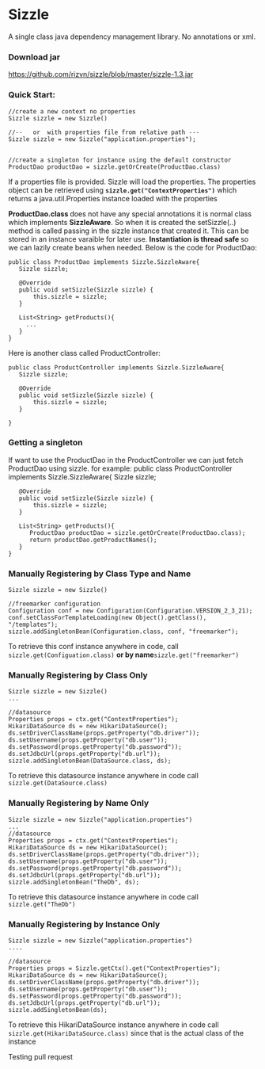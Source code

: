Sizzle
======

A single class java dependency management library. No annotations or xml.

### Download jar
https://github.com/rizvn/sizzle/blob/master/sizzle-1.3.jar

### Quick Start:

    //create a new context no properties
    Sizzle sizzle = new Sizzle()

    //--   or  with properties file from relative path ---
    Sizzle sizzle = new Sizzle("application.properties");


    //create a singleton for instance using the default constructor
    ProductDao productDao = sizzle.getOrCreate(ProductDao.class)
    
If a properties file is provided. Sizzle will load the properties. The properties object can be retrieved using <code><b>sizzle.get("ContextProperties")</b></code> which returns a java.util.Properties instance loaded with the properties

<strong>ProductDao.class </strong> does not have any special annotations it is normal class which implements <b>SizzleAware</b>. So when it is created the setSizzle(..) method is called passing in the sizzle instance that created it. This can be stored in an instance varaible for later use.  <b>Instantiation is thread safe </b> so we can lazily create beans when needed.  Below is the code for ProductDao:

    public class ProductDao implements Sizzle.SizzleAware{
       Sizzle sizzle;
  
       @Override
       public void setSizzle(Sizzle sizzle) {
           this.sizzle = sizzle;
       }
  
       List<String> getProducts(){
         ...
       }
    }
    
Here is another class called ProductController:

    public class ProductController implements Sizzle.SizzleAware{
       Sizzle sizzle;
  
       @Override
       public void setSizzle(Sizzle sizzle) {
           this.sizzle = sizzle;
       }
        
    }


### Getting a singleton
If want to use the ProductDao in the ProductController we can just fetch ProductDao using sizzle. for example:
    public class ProductController implements Sizzle.SizzleAware{
       Sizzle sizzle;
  
       @Override
       public void setSizzle(Sizzle sizzle) {
           this.sizzle = sizzle;
       }
  
       List<String> getProducts(){
          ProductDao productDao = sizzle.getOrCreate(ProductDao.class);
          return productDao.getProductNames();
       }
    }

### Manually Registering by Class Type and Name
    Sizzle sizzle = new Sizzle()
    
    //freemarker configuration
    Configuration conf = new Configuration(Configuration.VERSION_2_3_21);
    conf.setClassForTemplateLoading(new Object().getClass(), "/templates");
    sizzle.addSingletonBean(Configuration.class, conf, "freemarker");

To retrieve this conf instance anywhere in code, call
 <code> sizzle.get(Configuation.class)</code> <b>or by name</b><code>sizzle.get("freemarker") </code>


### Manually Registering by Class Only
    Sizzle sizzle = new Sizzle()
    ...
    
    //datasource
    Properties props = ctx.get("ContextProperties");
    HikariDataSource ds = new HikariDataSource();
    ds.setDriverClassName(props.getProperty("db.driver"));
    ds.setUsername(props.getProperty("db.user"));
    ds.setPassword(props.getProperty("db.password"));
    ds.setJdbcUrl(props.getProperty("db.url"));
    sizzle.addSingletonBean(DataSource.class, ds);

To retrieve this datasource instance anywhere in code call
 <code>sizzle.get(DataSource.class)</code>

### Manually Registering by Name Only
    Sizzle sizzle = new Sizzle("application.properties") 
    ...
    //datasource
    Properties props = ctx.get("ContextProperties");
    HikariDataSource ds = new HikariDataSource();
    ds.setDriverClassName(props.getProperty("db.driver"));
    ds.setUsername(props.getProperty("db.user"));
    ds.setPassword(props.getProperty("db.password"));
    ds.setJdbcUrl(props.getProperty("db.url"));
    sizzle.addSingletonBean("TheDb", ds);

To retrieve this datasource instance anywhere in code call
 <code> sizzle.get("TheDb")</code>

### Manually Registering by Instance Only
    Sizzle sizzle = new Sizzle("application.properties")
    ....
    
    //datasource
    Properties props = Sizzle.getCtx().get("ContextProperties");
    HikariDataSource ds = new HikariDataSource();
    ds.setDriverClassName(props.getProperty("db.driver"));
    ds.setUsername(props.getProperty("db.user"));
    ds.setPassword(props.getProperty("db.password"));
    ds.setJdbcUrl(props.getProperty("db.url"));
    sizzle.addSingletonBean(ds);

To retrieve this HikariDataSource instance anywhere in code call
 <code>sizzle.get(HikariDataSource.class)</code> since that is the actual class of the instance

Testing pull request
